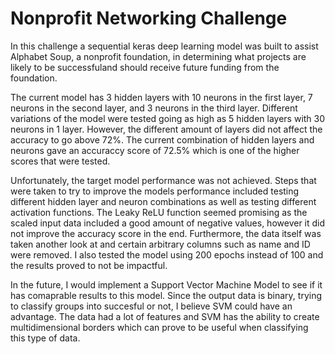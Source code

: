 # Nonprofit Networking Challenge
In this challenge a sequential keras deep learning model was built to assist Alphabet Soup, a nonprofit foundation, in determining what 
projects are likely to be successfuland should receive future funding from the foundation.

The current model has 3 hidden layers with 10 neurons in the first layer, 7 neurons in the second layer, and 3 neurons in the third layer. 
Different variations of the model were tested going as high as 5 hidden layers with 30 neurons in 1 layer. However, the different amount of layers did not affect the 
accuracy to go above 72%. The current combination of hidden layers and neurons gave an accuraccy score of 72.5% which is one of the higher 
scores that were tested. 

Unfortunately, the target model performance was not achieved. Steps that were taken to try to improve the models performance included 
testing different hidden layer and neuron combinations as well as testing different activation functions. The Leaky ReLU function seemed 
promising as the scaled input data included a good amount of negative values, however it did not improve the accuracy score in the end. 
Furthermore, the data itself was taken another look at and certain arbitrary columns such as name and ID were removed. I also tested the model using 200 epochs instead of 100 and the results proved to not be impactful.

In the future, I would implement a Support Vector Machine Model to see if it has comaprable results to this model. Since the output data is binary, trying to classify groups into succesful or not, I believe SVM could have an advantage. The data had a lot of features and SVM has the ability to create multidimensional borders which can prove to be useful when classifying this type of data.



